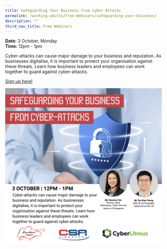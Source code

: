 ```yaml
---
title: Safeguarding Your Business from Cyber Attacks
permalink: /working-adults/Free-Webinars/safeguarding-your-business/
description: ""
third_nav_title: Free Webinars
---
```

**Date:** 3 October, Monday
<br> **Time:** 12pm - 1pm

Cyber-attacks can cause major damage to your business and reputation. As businesses digitalise, it is important to protect your organisation against these threats. Learn how business leaders and employees can work together to guard against cyber-attacks.

[Sign up here!](https://go.gov.sg/wa-cybersecurity-oct22)

![Free webinar on safeguarding your business from cyber attacks for working adults](/images/Oct%202022/WA_3%20Oct_New.jpeg)